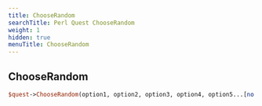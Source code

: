 ```yaml
---
title: ChooseRandom
searchTitle: Perl Quest ChooseRandom
weight: 1
hidden: true
menuTitle: ChooseRandom
---
```

## ChooseRandom
```perl
$quest->ChooseRandom(option1, option2, option3, option4, option5...[no limit])
```
